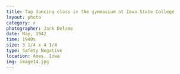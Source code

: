 ```yaml
---
title: Tap dancing class in the gymnasium at Iowa State College
layout: photo
category: x
photographer: Jack Delano
date: May, 1942
time: 1940s
size: 3 1/4 x 4 1/4
type: Safety Negative
location: Ames, Iowa
img: image14.jpg
---
```


